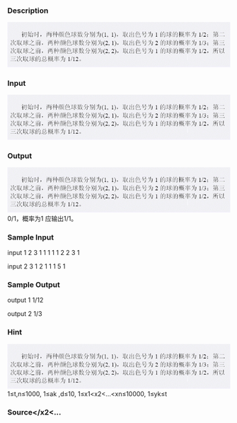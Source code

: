 
### Description
![](/images/1416_1.jpg)
### Input
![](/images/1416_2.jpg)
### Output
![](/images/1416_3.jpg)
0/1，概率为1 应输出1/1。
### Sample Input
input 1
2 3 1
1 1
1 1
2 2
3 1

input 2
3 1 2
1 1 1
5 1
### Sample Output
output 1
1/12

output 2
1/3
### Hint
![](/JudgeOnline/images/1416_4.jpg)
1≤t,n≤1000, 1≤ak ,d≤10, 1≤x1<x2<…<xn≤10000, 1≤yk≤t
### Source</x2<…